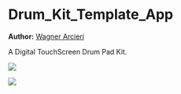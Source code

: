 # Drum_Kit_Template_App

**Author:** [Wagner Arcieri](https://www.linkedin.com/in/wagner-arcieri/)

A Digital TouchScreen Drum Pad Kit.

![](https://raw.githubusercontent.com/wagarcdev/Drum_Kit_Template_App/master/blob/drumkit1.png)

![](https://raw.githubusercontent.com/wagarcdev/Drum_Kit_Template_App/master/blob/drumkit2.png)
